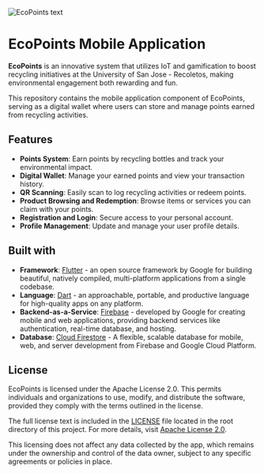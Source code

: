 ![EcoPoints text](https://github.com/kimrolx/EcoPoints-Mobile/assets/144353795/c0140377-4a14-4d84-8aec-b85405ac5da5)

# EcoPoints Mobile Application
**EcoPoints** is an innovative system that utilizes IoT and gamification to boost recycling initiatives at the University of San Jose - Recoletos, making environmental engagement both rewarding and fun.

This repository contains the mobile application component of EcoPoints, serving as a digital wallet where users can store and manage points earned from recycling activities.

## Features
- **Points System**: Earn points by recycling bottles and track your environmental impact.
- **Digital Wallet**: Manage your earned points and view your transaction history.
- **QR Scanning**: Easily scan to log recycling activities or redeem points.
- **Product Browsing and Redemption**: Browse items or services you can claim with your points.
- **Registration and Login**: Secure access to your personal account.
- **Profile Management**: Update and manage your user profile details.
  
## Built with
- **Framework**: [Flutter](https://flutter.dev) - an open source framework by Google for building beautiful, natively compiled, multi-platform applications from a single codebase.
- **Language**: [Dart](https://dart.dev) - an approachable, portable, and productive language for high-quality apps on any platform.
- **Backend-as-a-Service**: [Firebase](https://firebase.google.com/) - developed by Google for creating mobile and web applications, providing backend services like authentication, real-time database, and hosting.
- **Database**: [Cloud Firestore](https://firebase.google.com/docs/firestore) - A flexible, scalable database for mobile, web, and server development from Firebase and Google Cloud Platform.

## License
EcoPoints is licensed under the Apache License 2.0. This permits individuals and organizations to use, modify, and distribute the software, provided they comply with the terms outlined in the license.

The full license text is included in the [LICENSE](https://github.com/kimrolx/EcoPoints-Mobile/blob/main/LICENSE) file located in the root directory of this project. For more details, visit [Apache License 2.0](http://www.apache.org/licenses/LICENSE-2.0).

This licensing does not affect any data collected by the app, which remains under the ownership and control of the data owner, subject to any specific agreements or policies in place.


